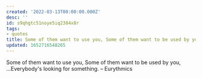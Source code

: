 ```yaml
---
created: '2022-03-13T00:00:00.000Z'
desc: ''
id: s9qhgtc51noye5iq2384x8r
tags:
- quotes
title: Some of them want to use you, Some of them want to be used by you
updated: 1652716548265
---
```

   
Some of them want to use you, Some of them want to be used by you, ...Everybody's looking for something. – Eurythmics
